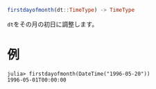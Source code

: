 ```julia
firstdayofmonth(dt::TimeType) -> TimeType
```

`dt`をその月の初日に調整します。

# 例

```jldoctest
julia> firstdayofmonth(DateTime("1996-05-20"))
1996-05-01T00:00:00
```
